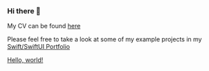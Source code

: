 ### Hi there 👋

<!--
**Oracso/Oracso** is a ✨ _special_ ✨ repository because its `README.md` (this file) appears on your GitHub profile.

Here are some ideas to get you started:

- 🔭 I’m currently working on ...
- 🌱 I’m currently learning ...
- 👯 I’m looking to collaborate on ...
- 🤔 I’m looking for help with ...
- 💬 Ask me about ...
- 📫 How to reach me: ...
- 😄 Pronouns: ...
- ⚡ Fun fact: ...
-->


My CV can be found [here](https://github.com/Oracso/Oracso/blob/main/Oscar%20Hardy%20CV.pdf)

Please feel free to take a look at some of my example projects in my [Swift/SwiftUI Portfolio](https://github.com/Oracso/SwiftPortfolio)  

<a href="http://example.com/" target="_blank">Hello, world!</a>
